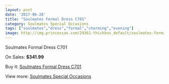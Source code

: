 ```yaml
---
layout: post
date: '2017-06-28'
title: "Soulmates Formal Dress C701"
category: Soulmates Special Occasions
tags: ["soulmates","dress","formal","charming","evening"]
image: http://img.princessan.com/29361-thickbox_default/soulmates-formal-dress-c701.jpg
---
```

Soulmates Formal Dress C701

On Sales: **$341.99**
<a href="https://www.princessan.com/en/13392-soulmates-formal-dress-c701.html"><amp-img layout="responsive" width="600" height="600" src="//img.princessan.com/29361-thickbox_default/soulmates-formal-dress-c701.jpg" alt="Soulmates Formal Dress C701 0" /></a>

Buy it: [Soulmates Formal Dress C701](https://www.princessan.com/en/13392-soulmates-formal-dress-c701.html "Soulmates Formal Dress C701")

View more: [Soulmates Special Occasions](https://www.princessan.com/en/96- "Soulmates Special Occasions")